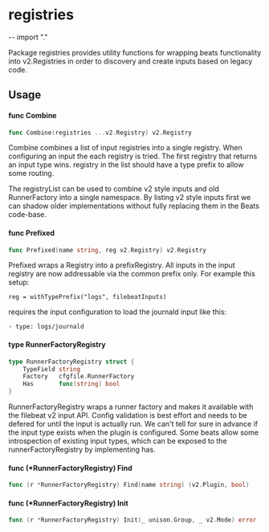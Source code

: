 # registries
--
    import "."

Package registries provides utility functions for wrapping beats functionality
into v2.Registries in order to discovery and create inputs based on legacy code.

## Usage

#### func  Combine

```go
func Combine(registries ...v2.Registry) v2.Registry
```
Combine combines a list of input registries into a single registry. When
configuring an input the each registry is tried. The first registry that returns
an input type wins. registry in the list should have a type prefix to allow some
routing.

The registryList can be used to combine v2 style inputs and old RunnerFactory
into a single namespace. By listing v2 style inputs first we can shadow older
implementations without fully replacing them in the Beats code-base.

#### func  Prefixed

```go
func Prefixed(name string, reg v2.Registry) v2.Registry
```
Prefixed wraps a Registry into a prefixRegistry. All inputs in the input
registry are now addressable via the common prefix only. For example this setup:

    reg = withTypePrefix("logs", filebeatInputs)

requires the input configuration to load the journald input like this:

    - type: logs/journald

#### type RunnerFactoryRegistry

```go
type RunnerFactoryRegistry struct {
	TypeField string
	Factory   cfgfile.RunnerFactory
	Has       func(string) bool
}
```

RunnerFactoryRegistry wraps a runner factory and makes it available with the
filebeat v2 input API. Config validation is best effort and needs to be defered
for until the input is actually run. We can't tell for sure in advance if the
input type exists when the plugin is configured. Some beats allow some
introspection of existing input types, which can be exposed to the
runnerFactoryRegistry by implementing has.

#### func (*RunnerFactoryRegistry) Find

```go
func (r *RunnerFactoryRegistry) Find(name string) (v2.Plugin, bool)
```

#### func (*RunnerFactoryRegistry) Init

```go
func (r *RunnerFactoryRegistry) Init(_ unison.Group, _ v2.Mode) error
```
